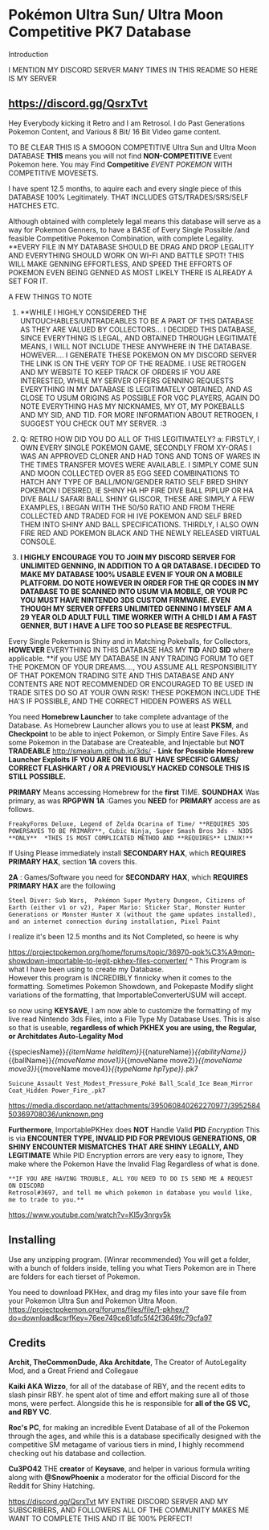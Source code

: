 Pokémon Ultra Sun/ Ultra Moon Competitive PK7 Database
========================================================================
Introduction

I MENTION MY DISCORD SERVER MANY TIMES IN THIS README SO HERE IS MY SERVER

https://discord.gg/QsrxTvt
------------------------------------------------------------------------
Hey Everybody kicking it Retro and I am Retrosol.  I do Past Generations Pokemon Content, and Various 8 Bit/ 16 Bit
Video game content. 

TO BE CLEAR THIS IS A SMOGON COMPETITIVE Ultra Sun and Ultra Moon DATABASE
**THIS** means you will not find **NON-COMPETITIVE** Event Pokemon here.  You may Find **Competitive** *EVENT POKEMON*
WITH COMPETITIVE MOVESETS. 

I have spent 12.5 months, to aquire each and every single piece of this DATABASE 100% Legitimately.
THAT INCLUDES GTS/TRADES/SRS/SELF HATCHES ETC.

Although obtained with completely legal means this database will serve as a way for Pokemon Genners, to have a BASE of Every Single Possible /and feasible Competitive Pokemon Combination, with complete Legality. **EVERY FILE IN MY DATABASE SHOULD BE DRAG AND DROP LEGALITY AND EVERYTHING SHOULD WORK ON WI-FI AND BATTLE SPOT!  THIS WILL MAKE GENNING EFFORTLESS, AND SPEED THE EFFORTS OF POKEMON EVEN BEING GENNED AS MOST LIKELY THERE IS ALREADY A SET FOR IT.

A FEW THINGS TO NOTE

1) **WHILE I HIGHLY CONSIDERED THE UNTOUCHABLES/UNTRADEABLES TO BE A PART OF THIS DATABASE AS THEY ARE VALUED BY COLLECTORS... I DECIDED THIS DATABASE, SINCE EVERYTHING IS LEGAL, AND OBTAINED THROUGH LEGITIMATE MEANS, I WILL NOT INCLUDE THESE ANYWHERE IN THE DATABASE.
HOWEVER.... I GENERATE THESE POKEMON ON MY DISCORD SERVER THE LINK IS ON THE VERY TOP OF THE README.  I USE RETROGEN AND MY WEBSITE TO KEEP TRACK OF ORDERS IF YOU ARE INTERESTED, WHILE MY SERVER OFFERS GENNING REQUESTS EVERYTHING IN MY DATABASE IS LEGITIMATELY OBTAINED, AND AS CLOSE TO USUM ORIGINS AS POSSIBLE FOR VGC PLAYERS, AGAIN DO NOTE EVERYTHING HAS MY NICKNAMES, MY OT, MY POKEBALLS AND MY SID, AND TID.  FOR MORE INFORMATION ABOUT RETROGEN, I SUGGEST YOU CHECK OUT MY SERVER. :3

2) Q: RETRO HOW DID YOU DO ALL OF THIS LEGITIMATELY?
a: FIRSTLY, I OWN EVERY SINGLE POKEMON GAME, SECONDLY FROM XY-ORAS I WAS AN APPROVED CLONER AND HAD TONS AND TONS OF WARES IN THE TIMES TRANSFER MOVES WERE AVAILABLE.  I SIMPLY COME SUN AND MOON COLLECTED OVER 85 EGG SEED COMBINATIONS TO HATCH ANY TYPE OF BALL/MON/GENDER RATIO SELF BRED SHINY POKEMON I DESIRED, IE SHINY HA HP FIRE DIVE BALL PIPLUP OR HA DIVE BALL/ SAFARI BALL SHINY GLISCOR, THESE ARE SIMPLY A FEW EXAMPLES, I BEGAN WITH THE 50/50 RATIO AND FROM THERE COLLECTED AND TRADED FOR HI IVE POKEMON AND SELF BRED THEM INTO SHINY AND BALL SPECIFICATIONS. THIRDLY, I ALSO OWN FIRE RED AND POKEMON BLACK AND THE NEWLY RELEASED VIRTUAL CONSOLE.

3) **I HIGHLY ENCOURAGE YOU TO JOIN MY DISCORD SERVER FOR UNLIMITED GENNING, IN ADDITION TO A QR DATABASE.  I DECIDED TO MAKE MY DATABASE 100% USABLE EVEN IF YOUR ON A MOBILE PLATFORM.  DO NOTE HOWEVER IN ORDER FOR THE QR CODES IN MY DATABASE TO BE SCANNED INTO USUM VIA MOBILE, OR YOUR PC YOU MUST HAVE NINTENDO 3DS CUSTOM FIRMWARE.  EVEN THOUGH MY SERVER OFFERS UNLIMITED GENNING I MYSELF AM A 29 YEAR OLD ADULT FULL TIME WORKER WITH A CHILD I AM A FAST GENNER, BUT I HAVE A LIFE TOO SO PLEASE BE RESPECTFUL**.

Every Single Pokemon is Shiny and in Matching Pokeballs, for Collectors, **HOWEVER** EVERYTHING IN THIS DATABASE HAS MY **TID** AND **SID** where applicable.  **if you USE MY DATABASE IN ANY TRADING FORUM TO GET THE POKEMON OF YOUR DREAMS...., YOU ASSUME ALL RESPONSIBILITY OF THAT POKEMON TRADING SITE AND THIS DATABASE AND ANY CONTENTS ARE NOT RECOMMENDED OR ENCOURAGED TO BE USED IN TRADE SITES DO SO AT YOUR OWN RISK!  THESE POKEMON INCLUDE THE HA'S IF POSSIBLE, AND THE CORRECT HIDDEN POWERS AS WELL

You need **Homebrew Launcher** to take complete advantage of the Database.
As Homebrew Launcher allows you to use at least **PKSM**, and **Checkpoint** to be able to inject Pokemon, 
or Simply Entire Save Files. As some Pokemon in the Database are Createable, and Injectable but **NOT TRADEABLE**
http://smealum.github.io/3ds/ - **Link for Possible Homebrew Launcher Exploits**
**IF YOU ARE ON 11.6 BUT HAVE SPECIFIC GAMES/ CORRECT FLASHKART / OR A PREVIOUSLY HACKED CONSOLE THIS IS STILL POSSIBLE.**


**PRIMARY** Means accessing Homebrew for the **first** TIME.
**SOUNDHAX** Was primary, as was **RPGPWN**
**1A** :Games you **NEED** for **PRIMARY** access are as follows.

`FreakyForms Deluxe,
Legend of Zelda Ocarina of Time/ **REQUIRES 3DS POWERSAVES TO BE PRIMARY**,
Cubic Ninja,
Super Smash Bros 3ds - N3DS **ONLY**  *THIS IS MOST COMPLICATED METHOD AND **REQUIRES** LINUX!**`

If Using Please immediately install **SECONDARY HAX**, which **REQUIRES PRIMARY HAX**, section **1A** covers this.



**2A** : Games/Software you need for **SECONDARY HAX**, which **REQUIRES PRIMARY HAX** are the following

`Steel Diver: Sub Wars, 
Pokémon Super Mystery Dungeon,
Citizens of Earth (either v1 or v2),
Paper Mario: Sticker Star,
Monster Hunter Generations or Monster Hunter X (without the game updates installed), and an internet connection during installation,
Pixel Paint`



I realize it's been 12.5 months and its Not Completed, so heere is why

https://projectpokemon.org/home/forums/topic/36970-pok%C3%A9mon-showdown-importable-to-legit-pkhex-files-converter/
^ This Program is what I have been using to create my Database.  
However this program is INCREDIBLY finnicky when it comes to the formatting.
Sometimes Pokemon Showdown, and Pokepaste Modify slight variations of the formatting, that ImportableConverterUSUM will accept.


so now using **KEYSAVE**, I am now able to customize the formatting of my live read Nintendo 3ds Files, into a File Type My Database Uses.
This is also so that is useable, **regardless of which PKHEX you are using, the Regular, or Architdates Auto-Legality Mod**

{{speciesName}}_{{itemName heldItem}}_{{natureName}}_{{abilityName}}_{{ballName}}_{{moveName move1}}_{{moveName move2}}_{{moveName move3}}_{{moveName move4}}_{{typeName hpType}}_.pk7

`Suicune_Assault Vest_Modest_Pressure_Poké Ball_Scald_Ice Beam_Mirror Coat_Hidden Power_Fire_.pk7`

https://media.discordapp.net/attachments/395060840262270977/395258450369708036/unknown.png

**Furthermore**, ImportablePKHex does **NOT** Handle Valid **PID** *Encryption*
This is via **ENCOUNTER TYPE, INVALID PID FOR PREVIOUS GENERATIONS, OR SHINY ENCOUNTER MISMATCHES THAT ARE SHINY LEGALLY, AND LEGITIMATE**
While PID Encryption errors are very easy to ignore, They make where the Pokemon Have the Invalid Flag Regardless of what is done.


    **IF YOU ARE HAVING TROUBLE, ALL YOU NEED TO DO IS SEND ME A REQUEST ON DISCORD
    Retrosol#3697, and tell me which pokemon in database you would like, me to trade to you.**

https://www.youtube.com/watch?v=KI5y3nrgv5k




Installing
------------------------------------------------------------------------



Use any unzipping program. (Winrar recommended)
You will get a folder, with a bunch of folders inside, telling you what Tiers Pokemon are in
There are folders for each tierset of Pokemon.

You need to download PKHex, and drag my files into your save file from your Pokemon Ultra Sun and Pokemon Ultra Moon.
https://projectpokemon.org/forums/files/file/1-pkhex/?do=download&csrfKey=76ee749ce81dfc5f42f3649fc79cfa97


Credits
------------------------------------------------------------------------
**Archit, TheCommonDude, Aka Architdate**, The Creator of AutoLegality Mod, and a Great Friend and Collegaue


**Kaiki AKA Wizzo**, for all of the database of RBY, and the recent edits to slash pinsir RBY. he spent alot of time and effort making sure all of those mons, were perfect. Alongside this he is responsible for **all of the GS VC, and RBY VC**.


**Roc's PC**, for making an incredible Event Database of all of the Pokemon through the ages, and while this is a database specifically designed with the competitive SM metagame of various tiers in mind, I highly recommend checking out his database and collection.


**Cu3PO42** THE **creator** of **Keysave**, and helper in various formula writing along with **@SnowPhoenix** a moderator for the official Discord for the Reddit for Shiny Hatching.

https://discord.gg/QsrxTvt  MY ENTIRE DISCORD SERVER AND MY SUBSCRIBERS, AND FOLLOWERS ALL OF THE COMMUNITY MAKES ME WANT TO COMPLETE THIS AND IT BE 100% PERFECT!

